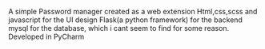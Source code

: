A simple Password manager created as a web extension
Html,css,scss and javascript for the UI design
Flask(a python framework) for the backend 
mysql for the database, which i cant seem to find for some reason.
Developed in PyCharm
